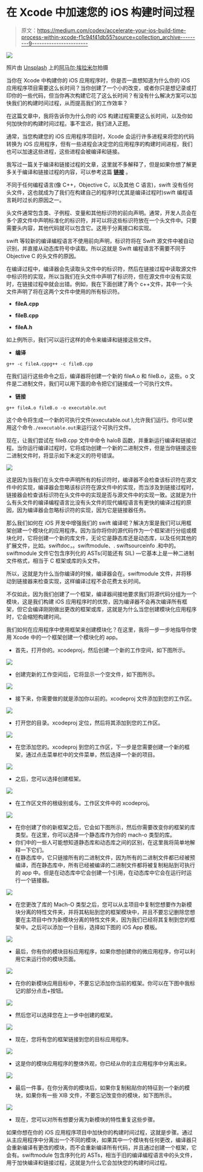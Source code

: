 # 在 Xcode 中加速您的 iOS 构建时间过程

> 原文：<https://medium.com/codex/accelerate-your-ios-build-time-process-within-xcode-f1c94f41db55?source=collection_archive---------9----------------------->

![](img/84fd94f1248f3879797bdea56cbf93aa.png)

照片由 [Unsplash](https://unsplash.com?utm_source=medium&utm_medium=referral) 上的[阿马尔·埃拉米尔](https://unsplash.com/@ammarelamir?utm_source=medium&utm_medium=referral)拍摄

当你在 Xcode 中构建你的 iOS 应用程序时，你是否一直想知道为什么你的 iOS 应用程序项目需要这么长时间？当你创建了一个小的改变，或者你只是想记录或打印你的一些代码，但当你再次构建它花了这么长时间？有没有什么解决方案可以加快我们的构建时间过程，从而提高我们的工作效率？

在这篇文章中，我将告诉你为什么你的 iOS 构建过程需要这么长时间，以及你如何加快你的构建时间过程。事不宜迟，我们进入正题。

通常，当您构建您的 iOS 应用程序项目时，Xcode 会运行许多进程来将您的代码转换为 iOS 应用程序，但有一些进程会决定您的应用程序的构建时间进程，我们也可以加速这些进程，这些进程会被编译和链接。

我写过一篇关于编译和链接过程的文章，这里就不多解释了，但是如果你想了解更多关于编译和链接过程的内容，可以参考这篇 [**链接**](https://danny-santoso.medium.com/how-xcode-work-when-we-build-the-ios-app-project-95fe95f0b17) 。

不同于任何编程语言(像 C++，Objective C，以及其他 C 语言)，swift 没有任何头文件，这也就成为了我们在构建自己的程序时(尤其是编译过程时)swift 编程语言耗时过长的原因之一。

头文件通常包含类、子例程、变量和其他标识符的前向声明。通常，开发人员会在多个源文件中声明标准化的标识符，并可以将这些标识符放在一个头文件中。只要需要头内容，其他代码就可以包含它。这用于分离接口和实现。

swift 等较新的编译编程语言不使用前向声明，标识符将在 Swift 源文件中被自动识别，并直接从动态库符号中读取。所以这就是 Swift 编程语言不需要不同于 Objective C 的头文件的原因。

在编译过程中，编译器会先读取头文件中的标识符，然后在链接过程中读取源文件中标识符的实现，所以当我们在头文件中声明了标识符，但在源文件中没有实现时，在链接过程中就会出错。例如，我在下面创建了两个 c++文件，其中一个头文件声明了将在这两个文件中使用的所有标识符。

*   **fileA.cpp**

*   **fileB.cpp**

*   **fileA.h**

如上例所示，我们可以运行这样的命令来编译和链接这些文件。

*   **编译**

```
g++ -c fileA.cppg++ -c fileB.cpp
```

在我们运行这些命令之后，编译器将创建一个新的 fileA.o 和 fileB.o，这些。o 文件是二进制文件，我们可以用下面的命令把它们链接成一个可执行文件。

*   **链接**

```
g++ fileA.o fileB.o -o executable.out
```

这个命令将生成一个新的可执行文件(executable.out ),允许我们运行。你可以使用这个命令`./executable.out`来运行这个可执行文件。

现在，让我们尝试在 fileB.cpp 文件中命令 haloB 函数，并重新运行编译和链接过程。当你运行编译过程时，它将成功创建一个新的二进制文件，但是当你链接这些二进制文件时，将显示如下未定义的符号错误。

![](img/4d2734ed04571d63029bd2674adb13ca.png)

这是因为当我们在头文件中声明所有的标识符时，编译器不会检查该标识符在源文件中的实现，编译器会忽略该标识符在源文件中的实现，而当涉及到链接过程时，链接器会检查该标识符在头文件中的实现是否与源文件中的实现一致。这就是为什么有头文件的编译编程语言比没有头文件的现代编程语言有更快的编译过程的原因，因为编译器会忽略标识符的实现，因为它是链接器任务。

那么我们如何在 iOS 开发中增强我们的 swift 编译呢？解决方案是我们可以用框架创建一个模块化的应用程序。因为当你将你的源代码作为一个框架进行分组或模块化时，它将创建一个新的库文件，无论它是静态库还是动态库，以及任何其他的扩展文件，比如。swiftdoc，。swiftmodule、. swiftsourceinfo .和中的。swiftmodule 文件它包含序列化的 ASTs(可能还有 SIL) —它基本上是一种二进制文件格式，相当于 C 框架或库的头文件。

所以，这就是为什么当你编译的时候，编译器会在。swiftmodule 文件，并将移动到链接器来检查实现，这样编译过程不会花费太长时间。

不仅如此，因为我们创建了一个框架，编译器间接地要求我们将源代码分组为一个模块，这是我们构建 iOS 应用程序时的优势，因为编译器不会再次编译所有框架，但它会编译刚刚做出更改的框架或库，这就是为什么当您创建模块化应用程序时，它会缩短构建时间。

我们如何在应用程序中使用框架来创建模块化？在这里，我将一步一步地指导你使用 Xcode 中的一个框架创建一个模块化的 app。

*   首先，打开你的。xcodeproj，然后创建一个新的工作空间，如下图所示。

![](img/4994795e81175e1ea5edcd867c683d92.png)

*   创建完新的工作空间后，它将显示一个空文件，如下图所示。

![](img/838277bfadef2390b9c917c172c8feac.png)

*   接下来，你需要做的就是添加你以前的。xcodeproj 文件添加到您的工作区。

![](img/334e67b915cf21043aef20fdac762eef.png)

*   打开您的目录。xcodeproj 定位，然后将其添加到您的工作区。

![](img/1295d91b580d80e7e09301ad373d620e.png)

*   在您添加您的。xcodeproj 到您的工作区，下一步是您需要创建一个新的框架，通过点击菜单栏中的文件菜单，然后选择一个新的项目。

![](img/6f2320b6206f54966c1b7b0a24eae26c.png)

*   之后，您可以选择创建框架。

![](img/09c40a2e6172c45d9fd185a4aa8fbee9.png)

*   在工作区文件的根级别或与。工作区文件中的 xcodeproj。

![](img/3a5cf80eb336a9189df8531e5f630f3d.png)

*   在你创建了你的新框架之后，它会如下图所示，然后你需要改变你的框架的库类型。在这里，你可以选择一个静态库作为你的 mach-o 类型的库。
*   你们中的一些人可能想知道静态库和动态库之间的区别，在这里我将简单地解释一下它们。
*   在静态库中，它只链接所有的二进制文件，因为所有的二进制文件都已经被预编译，而在静态库中，所有已经被编译的二进制文件都将被复制粘贴到可执行的 app 中。但是在动态库中它会创建一个引用，在动态库中它会在运行时运行一个链接器。

![](img/5a67352e71e4ed86bf9465de18a59834.png)

*   在您更改了库的 Mach-O 类型之后，您可以从主项目中复制您想要作为新模块分离的特性文件夹，并将其粘贴到您的框架模块中，并且不要忘记删除您想要在主项目中作为新模块分离的特性文件夹，因为我们已经将其复制到您的框架中。之后可以添加一个目标，选择如下图的 iOS App 模板。

![](img/0a03e76e5990414c04e9a712f3f59ef0.png)

*   最后，你有你的模块目标应用程序，如果你想创建你的微应用程序，你可以利用它来运行你的模块页面。

![](img/da1400d90c19d851d591f689972f86f9.png)

*   在你的新模块应用目标中，不要忘记添加你当前的框架。你可以在下图中我标记的部分点击+按钮。

![](img/1fc5a97d2760a658fddb1ce891c0dbad.png)

*   然后您可以选择您在上一步中创建的框架。

![](img/991a653c3bf09492abd2d20f6647dc21.png)

*   现在，您将有您的框架链接到您的目标应用程序。

![](img/df59fc28c28436495be36f12b9a207e0.png)

*   这是你的模块应用程序的整体外观，你已经从你的主应用程序中分离出来。

![](img/023594131424974b02e5cd020baf8e97.png)

*   最后一件事，在你分离你的模块后，如果你复制粘贴你的特征到一个新的模块，如果你有一些 XIB 文件，不要忘记改变你的模块，如下图所示。

![](img/c40b6d43430b45ca43035f996cdcec75.png)

*   现在，您可以对所有想要分离为新模块的特性重复这些步骤。

如果你想在你的 iOS 应用程序项目中加快你的构建时间过程，这就是步骤。通过从主应用程序中分离出一个不同的模块，如果其中一个模块有任何更改，编译器只会重新编译有更改的模块，而不会重新编译所有代码，并且通过创建一个框架，它会有。swiftmodule 包含序列化的 ASTs，相当于旧的编译编程语言中的头文件，用于加快编译和链接过程，这就是为什么它会加快您的构建时间过程。